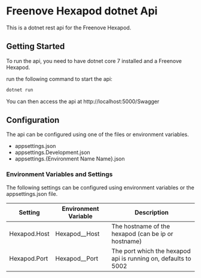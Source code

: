 # Freenove Hexapod dotnet Api

This is a dotnet rest api for the Freenove Hexapod.

## Getting Started

To run the api, you need to have dotnet core 7 installed and a Freenove Hexapod.

run the following command to start the api:

```bash
dotnet run
```

You can then access the api at http://localhost:5000/Swagger

## Configuration

The api can be configured using one of the files or environment variables.

- appsettings.json
- appsettings.Development.json
- appsettings.{Environment Name Name}.json

### Environment Variables and Settings

The following settings can be configured using environment variables or the appsettings.json file.

| Setting | Environment Variable | Description |
| ------- | -------------------- | ----------- |
| Hexapod.Host | Hexapod__Host | The hostname of the hexapod (can be ip or hostname) |
| Hexapod.Port | Hexapod__Port | The port which the hexapod api is running on, defaults to 5002 |


